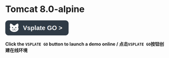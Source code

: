 # Tomcat 8.0-alpine

<a href="https://www.vsplate.com/?docker-compose=https://github.com/vsplate/dcenvs/tomcat/8.0-alpine"><img alt="VSPLATE GO" src="https://raw.githubusercontent.com/vsplate/images/master/vsgo_btn.png" width="200px"></a>

**Click the `VSPLATE GO` button to launch a demo online / 点击`VSPLATE GO`按钮创建在线环境**